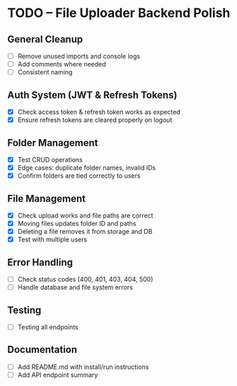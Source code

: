 # TODO – File Uploader Backend Polish

## General Cleanup

- [ ] Remove unused imports and console logs
- [ ] Add comments where needed
- [ ] Consistent naming

## Auth System (JWT & Refresh Tokens)

- [x] Check access token & refresh token works as expected
- [x] Ensure refresh tokens are cleared properly on logout

## Folder Management

- [x] Test CRUD operations
- [x] Edge cases: duplicate folder names, invalid IDs
- [x] Confirm folders are tied correctly to users

## File Management

- [x] Check upload works and file paths are correct
- [x] Moving files updates folder ID and paths
- [x] Deleting a file removes it from storage and DB
- [x] Test with multiple users

## Error Handling

- [ ] Check status codes (400, 401, 403, 404, 500)
- [ ] Handle database and file system errors

## Testing

- [ ] Testing all endpoints

## Documentation

- [ ] Add README.md with install/run instructions
- [ ] Add API endpoint summary

